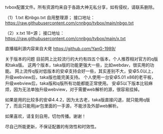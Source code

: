 tvbox配置文件。所有资源均来自于各路大神无私分享，如有侵权，请联系删除。

（1）1.txt 和nbgo.txt 自用整理源；
接口地址：https://raw.githubusercontent.com/cnnbgo/tvbox/main/nbgo.txt

（2）x.txt  18+源；
接口地址：https://raw.githubusercontent.com/cnnbgo/tvbox/main/x.txt

直播福利源内容来自大佬
https://github.com/YanG-1989/

关于版本的问题
目前网上比较流行的大约有四五个版本，个人推荐相对官方的q版和taka版。
这两个版本，taka版的功能更强大一些，比如webdav，很实用的功能。
网上流传q版对低版本的安卓支持会好一些，其实差别不大，安卓5.0以上，升级webview后，taka版也能完美支持。
个人使用一台安卓5.01 x86的老平板，升级webview后，taka版和q版所有功能都能正常使用。
安卓5以下版本比较麻烦，因为无法单独升级webview，对于需要web解析的源，很容易挂掉。

如果是用的比较多的安卓4.4.2，因为太古老，taka版直接闪退，就只能用q版了，而且只能用jar包里面的一手源，不能涉及外部web解析。

如果喜欢，请复刻自用，切勿传播。谢谢！

尽自己所能更新，不保证配置的有效性和时效性。
